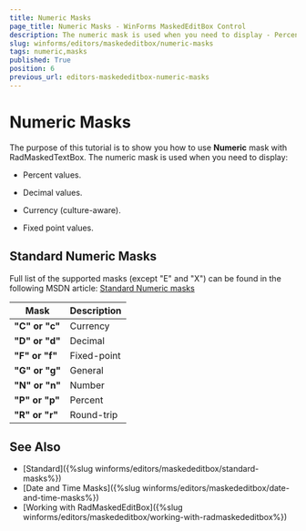 ```yaml
---
title: Numeric Masks
page_title: Numeric Masks - WinForms MaskedEditBox Control
description: The numeric mask is used when you need to display - Percent values, Decimal values, Currency (culture-aware), Fixed point values.
slug: winforms/editors/maskededitbox/numeric-masks
tags: numeric,masks
published: True
position: 6
previous_url: editors-maskededitbox-numeric-masks
---
```


# Numeric Masks

The purpose of this tutorial is to show you how to use __Numeric__ mask with RadMaskedTextBox. The numeric mask is used when you need to display:

* Percent values.

* Decimal values.

* Currency (culture-aware).

* Fixed point values.

## Standard Numeric Masks

Full list of the supported masks (except "E" and "X") can be found in the following MSDN article: [Standard Numeric masks](http://msdn.microsoft.com/en-us/library/dwhawy9k.aspx)

| Mask | Description |
| ------ | ------ |
| __"C" or "c"__ |Currency|
| __"D" or "d"__ |Decimal|
| __"F" or "f"__ |Fixed-point|
| __"G" or "g"__ |General|
| __"N" or "n"__ |Number|
| __"P" or "p"__ |Percent|
| __"R" or "r"__ |Round-trip|

## See Also

* [Standard]({%slug winforms/editors/maskededitbox/standard-masks%})
* [Date and Time Masks]({%slug winforms/editors/maskededitbox/date-and-time-masks%})
* [Working with RadMaskedEditBox]({%slug winforms/editors/maskededitbox/working-with-radmaskededitbox%})
